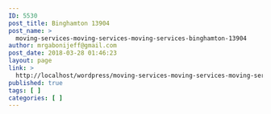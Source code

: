 ```yaml
---
ID: 5530
post_title: Binghamton 13904
post_name: >
  moving-services-moving-services-moving-services-binghamton-13904
author: mrgabonijeff@gmail.com
post_date: 2018-03-28 01:46:23
layout: page
link: >
  http://localhost/wordpress/moving-services-moving-services-moving-services-binghamton-13904/
published: true
tags: [ ]
categories: [ ]
---
```

